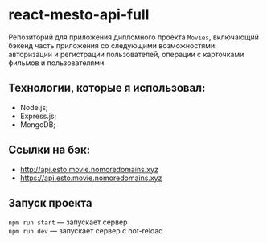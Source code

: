 # react-mesto-api-full
Репозиторий для приложения дипломного проекта `Movies`, включающий бэкенд часть приложения со следующими возможностями: авторизации и регистрации пользователей, операции с карточками фильмов и пользователями.

## Технологии, которые я использовал:
* Node.js;
* Express.js;
* MongoDB;

## Ссылки на бэк:
* http://api.esto.movie.nomoredomains.xyz
* https://api.esto.movie.nomoredomains.xyz


## Запуск проекта

`npm run start` — запускает сервер   
`npm run dev` — запускает сервер с hot-reload
